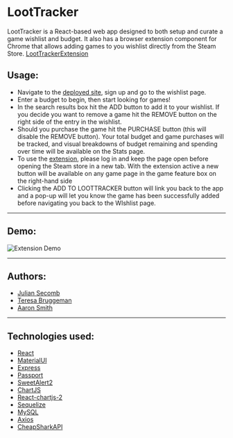 # LootTracker

LootTracker is a React-based web app designed to both setup and curate a game wishlist and budget. 
It also has a browser extension component for Chrome that allows adding games to you wishlist
directly from the Steam Store. [LootTrackerExtension](https://github.com/SaskuatchofAZ/LootTrackerExtension)

## Usage:

* Navigate to the [deployed site](https://loot-trackerz.herokuapp.com/), sign up and go to the wishlist page. 
* Enter a budget to begin, then start looking for games! 
* In the search results box hit the ADD button to add it to your wishlist. If you decide you want to remove a game hit the REMOVE button on the right side of the entry in the wishlist. 
* Should you purchase the game hit the PURCHASE button (this will disable the REMOVE button). Your total budget and game purchases will be tracked, and visual breakdowns of budget remaining and spending over time will be available on the Stats page. 
* To use the [extension](https://github.com/SaskuatchofAZ/LootTrackerExtension), please log in and keep the page open before opening the Steam store in a new tab. With the extension active a new button will be available on any game page in the game feature box on the right-hand side
* Clicking the ADD TO LOOTTRACKER button will link you back to the app and a pop-up will let you know the game has been successfully added before navigating you back to the WIshlist page.

---

## Demo:

![Extension Demo](https://s7.gifyu.com/images/lootTrackerDemo.gif)

---

## Authors:

* [Julian Secomb](https://github.com/jsecomb)
* [Teresa Bruggeman](https://github.com/bruggineer)
* [Aaron Smith](https://github.com/SaskuatchofAZ)

---

## Technologies used:

* [React](https://reactjs.org/)
* [MaterialUI](https://material-ui.com/)
* [Express](https://expressjs.com/)
* [Passport](http://www.passportjs.org/)
* [SweetAlert2](https://sweetalert2.github.io/)
* [ChartJS](https://www.chartjs.org/)
* [React-chartjs-2](http://jerairrest.github.io/react-chartjs-2/)
* [Sequelize](https://sequelize.org/)
* [MySQL](https://www.mysql.com/)
* [Axios](https://www.npmjs.com/package/axios)
* [CheapSharkAPI](https://rapidapi.com/CheapShark/api/cheapshark-game-deals)